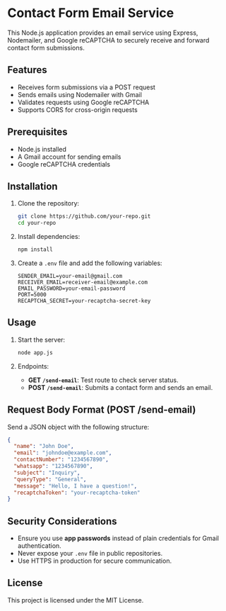 # Contact Form Email Service

This Node.js application provides an email service using Express, Nodemailer, and Google reCAPTCHA to securely receive and forward contact form submissions.

## Features
- Receives form submissions via a POST request
- Sends emails using Nodemailer with Gmail
- Validates requests using Google reCAPTCHA
- Supports CORS for cross-origin requests

## Prerequisites
- Node.js installed
- A Gmail account for sending emails
- Google reCAPTCHA credentials

## Installation
1. Clone the repository:
   ```sh
   git clone https://github.com/your-repo.git
   cd your-repo
   ```

2. Install dependencies:
   ```sh
   npm install
   ```

3. Create a `.env` file and add the following variables:
   ```env
   SENDER_EMAIL=your-email@gmail.com
   RECEIVER_EMAIL=receiver-email@example.com
   EMAIL_PASSWORD=your-email-password
   PORT=5000
   RECAPTCHA_SECRET=your-recaptcha-secret-key
   ```

## Usage
1. Start the server:
   ```sh
   node app.js
   ```

2. Endpoints:
   - **GET `/send-email`**: Test route to check server status.
   - **POST `/send-email`**: Submits a contact form and sends an email.

## Request Body Format (POST /send-email)
Send a JSON object with the following structure:
```json
{
  "name": "John Doe",
  "email": "johndoe@example.com",
  "contactNumber": "1234567890",
  "whatsapp": "1234567890",
  "subject": "Inquiry",
  "queryType": "General",
  "message": "Hello, I have a question!",
  "recaptchaToken": "your-recaptcha-token"
}
```

## Security Considerations
- Ensure you use **app passwords** instead of plain credentials for Gmail authentication.
- Never expose your `.env` file in public repositories.
- Use HTTPS in production for secure communication.

## License
This project is licensed under the MIT License.

